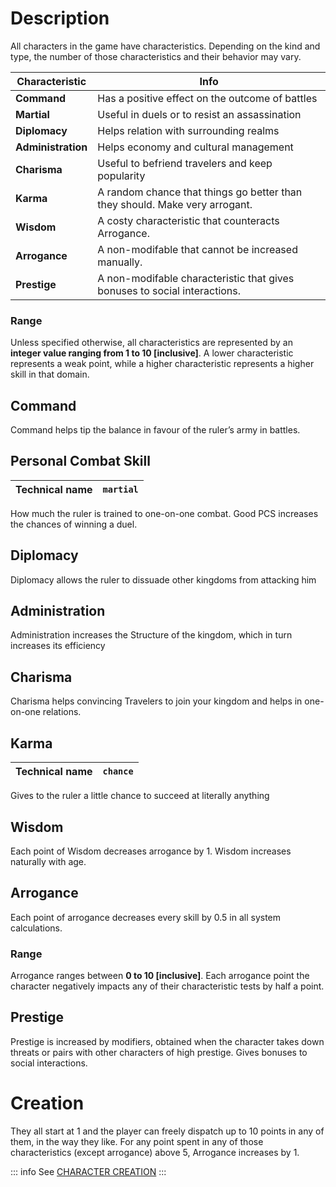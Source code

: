<!-- TITLE: 1.1.1 Characteristics -->
<!-- SUBTITLE: A quick summary of 1.1.1 Characteristics -->

# Description
All characters in the game have characteristics. Depending on the kind and type, the number of those characteristics and their behavior may vary.

| Characteristic | Info |
| -------- | -------- |
| **Command**     |  Has a positive effect on the outcome of battles   | 
| **Martial**     |  Useful in duels or to resist an assassination  | 
| **Diplomacy**     | Helps relation with surrounding realms  | 
| **Administration**     | Helps economy and cultural management    | 
| **Charisma**     | Useful to befriend travelers and keep popularity  | 
| **Karma**     | A random chance that things go better than they should. Make very arrogant.  | 
| **Wisdom**     | A costy characteristic that counteracts Arrogance.   | 
| **Arrogance**     |   A non-modifable that cannot be increased manually.   |  
| **Prestige**     |   A non-modifable characteristic that gives bonuses to social interactions.   | 

### Range
Unless specified otherwise, all characteristics are represented by an **integer value ranging from 1 to 10 [inclusive]**.
A lower characteristic represents a weak point, while a higher characteristic represents a higher skill in that domain.
## Command
Command helps tip the balance in favour of the ruler’s army in battles. 
## Personal Combat Skill
| Technical name     | `martial`     | 
| -------- | -------- |
How much the ruler is trained to one-on-one combat. Good PCS increases the chances of winning a duel.
## Diplomacy
 Diplomacy allows the ruler to dissuade other kingdoms from attacking him
## Administration
Administration increases the Structure of the kingdom, which in turn increases its efficiency
## Charisma
Charisma helps convincing Travelers to join your kingdom and helps in one-on-one relations.
## Karma
| Technical name     | `chance`     | 
| -------- | -------- |
Gives to the ruler a little chance to succeed at literally anything
## Wisdom
Each point of Wisdom decreases arrogance by 1. Wisdom increases naturally with age.
## Arrogance
Each point of arrogance decreases every skill by 0.5 in all system calculations.
### Range
Arrogance ranges between **0 to 10 [inclusive]**.
Each arrogance point the character negatively impacts any of their characteristic tests by half a point. 
## Prestige
Prestige is increased by modifiers, obtained when the character takes down threats or pairs with other characters of high prestige.
Gives bonuses to social interactions.
# Creation
They all start at 1 and the player can freely dispatch up to 10 points in any of them, in the way they like.
For any point spent in any of those characteristics (except arrogance) above 5, Arrogance increases by 1.

::: info
See [CHARACTER CREATION](kingdoms-game/character/creation)
:::